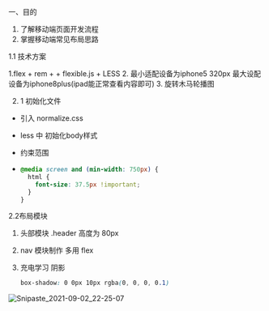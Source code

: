 
 一、目的

1. 了解移动端页面开发流程
2. 掌握移动端常见布局思路

 1.1  技术方案


1.flex + rem + + flexible.js +  LESS 
2. 最小适配设备为iphone5 320px  最大设配设备为iphone8plus(ipad能正常查看内容即可)
3. 旋转木马轮播图

 2. 1 初始化文件

- 引入  normalize.css

- less 中 初始化body样式

- 约束范围

- ~~~css
  @media screen and (min-width: 750px) {
    html {
      font-size: 37.5px !important;
    }
  }
  
  ~~~


 2.2布局模块

1. 头部模块  .header    高度为 80px 

2. nav 模块制作  多用 flex

3. 充电学习 阴影

   ~~~css
   box-shadow: 0 0px 10px rgba(0, 0, 0, 0.1)
   ~~~
![Snipaste_2021-09-02_22-25-07](https://user-images.githubusercontent.com/86151888/131861589-34f08b5b-909c-499d-8f09-cd010b0b0e60.png)
   
